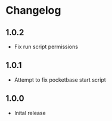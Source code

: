 # Changelog

## 1.0.2

- Fix run script permissions

## 1.0.1

- Attempt to fix pocketbase start script

## 1.0.0

- Inital release